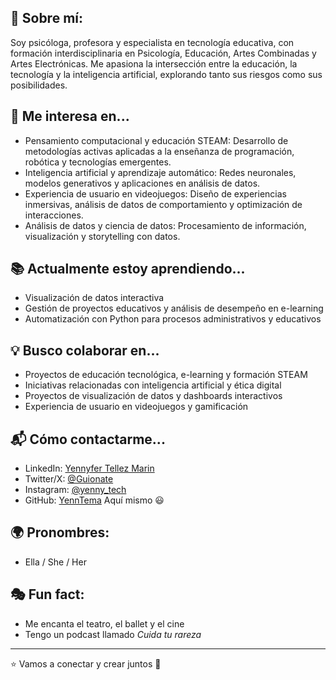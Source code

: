 ## 🚀 Sobre mí:
Soy psicóloga, profesora y especialista en tecnología educativa, con formación interdisciplinaria en Psicología, Educación, Artes Combinadas y Artes Electrónicas. Me apasiona la intersección entre la educación, la tecnología y la inteligencia artificial, explorando tanto sus riesgos como sus posibilidades.

## 👀 Me interesa en...
- Pensamiento computacional y educación STEAM: Desarrollo de metodologías activas aplicadas a la enseñanza de programación, robótica y tecnologías emergentes.
- Inteligencia artificial y aprendizaje automático: Redes neuronales, modelos generativos y aplicaciones en análisis de datos.
- Experiencia de usuario en videojuegos: Diseño de experiencias inmersivas, análisis de datos de comportamiento y optimización de interacciones.
- Análisis de datos y ciencia de datos: Procesamiento de información, visualización y storytelling con datos.

## 📚 Actualmente estoy aprendiendo...
- Visualización de datos interactiva
- Gestión de proyectos educativos y análisis de desempeño en e-learning
- Automatización con Python para procesos administrativos y educativos

## 💡 Busco colaborar en...
- Proyectos de educación tecnológica, e-learning y formación STEAM
- Iniciativas relacionadas con inteligencia artificial y ética digital
- Proyectos de visualización de datos y dashboards interactivos
- Experiencia de usuario en videojuegos y gamificación

## 📬 Cómo contactarme...
- LinkedIn: [Yennyfer Tellez Marin](https://www.linkedin.com/in/yennyfertellezmarin/)
- Twitter/X: [@Guionate](https://twitter.com/guionate)
- Instagram: [@yenny_tech](https://www.instagram.com/yenny_tech)
- GitHub: [YennTema](https://github.com/YennTema) Aquí mismo 😃

## 🌍 Pronombres:
- Ella / She / Her

## 🎭 Fun fact:
- Me encanta el teatro, el ballet y el cine
- Tengo un podcast llamado *Cuida tu rareza*

---

⭐️ Vamos a conectar y crear juntos 🚀
